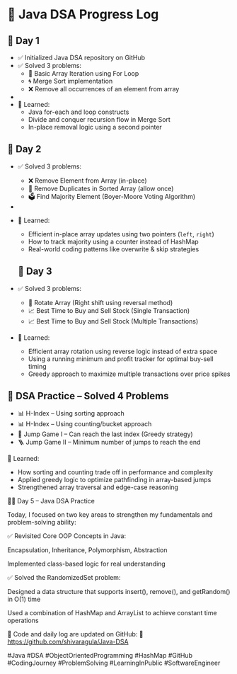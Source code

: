 # 🧠 Java DSA Progress Log

## 📅 Day 1 
- ✅ Initialized Java DSA repository on GitHub
- ✅ Solved 3 problems:
  - 🔁 Basic Array Iteration using For Loop
  - 🌀 Merge Sort implementation
  - ❌ Remove all occurrences of an element from array
- 
- 📘 Learned:
  - Java for-each and loop constructs
  - Divide and conquer recursion flow in Merge Sort
  - In-place removal logic using a second pointer
## 📅 Day 2 
- ✅ Solved 3 problems:
  - ❌ Remove Element from Array (in-place)
  - 🧹 Remove Duplicates in Sorted Array (allow once)
  - 🗳️ Find Majority Element (Boyer-Moore Voting Algorithm)
-
- 📘 Learned:
  - Efficient in-place array updates using two pointers (`left`, `right`)
  - How to track majority using a counter instead of HashMap
  - Real-world coding patterns like overwrite & skip strategies

  ## 📅 Day 3 
- ✅ Solved 3 problems:
  - 🔄 Rotate Array (Right shift using reversal method)
  - 📈 Best Time to Buy and Sell Stock (Single Transaction)
  - 📈 Best Time to Buy and Sell Stock (Multiple Transactions)
- 📘 Learned:
  - Efficient array rotation using reverse logic instead of extra space
  - Using a running minimum and profit tracker for optimal buy-sell timing
  - Greedy approach to maximize multiple transactions over price spikes

## 🔁  DSA Practice – Solved 4 Problems
- 📊 H-Index – Using sorting approach
- 📊 H-Index – Using counting/bucket approach
- 🏃 Jump Game I – Can reach the last index (Greedy strategy)
- 🪜 Jump Game II – Minimum number of jumps to reach the end

📘 Learned:
- How sorting and counting trade off in performance and complexity
- Applied greedy logic to optimize pathfinding in array-based jumps
- Strengthened array traversal and edge-case reasoning

👨‍💻 Day 5 – Java DSA Practice

Today, I focused on two key areas to strengthen my fundamentals and problem-solving ability:

✅ Revisited Core OOP Concepts in Java:

Encapsulation, Inheritance, Polymorphism, Abstraction

Implemented class-based logic for real understanding

✅ Solved the RandomizedSet problem:

Designed a data structure that supports insert(), remove(), and getRandom() in O(1) time

Used a combination of HashMap and ArrayList to achieve constant time operations

📂 Code and daily log are updated on GitHub:
🔗 https://github.com/shivaragula/Java-DSA

#Java #DSA #ObjectOrientedProgramming #HashMap #GitHub #CodingJourney #ProblemSolving #LearningInPublic #SoftwareEngineer



